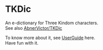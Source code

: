 # TKDic

An e-dictionary for Three Kindom characters.  
See also [AbnerVictor/TKDic](https://github.com/AbnerVictor/TKDic)

To know more about it, see [UserGuide](https://github.com/GengDavid/TKDic/blob/master/UserGuide/TKDic%20%E7%94%A8%E6%88%B7%E6%89%8B%E5%86%8C.pdf) here.  
Have fun with it.

